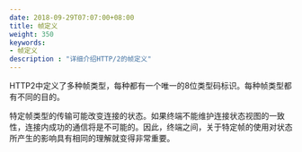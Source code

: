 ```yaml
---
date: 2018-09-29T07:07:00+08:00
title: 帧定义
weight: 350
keywords:
- 帧定义
description : "详细介绍HTTP/2的帧定义"
---
```


HTTP2中定义了多种帧类型，每种都有一个唯一的8位类型码标识。每种帧类型都有不同的目的。

特定帧类型的传输可能改变连接的状态。如果终端不能维护连接状态视图的一致性，连接内成功的通信将是不可能的。因此，终端之间，关于特定帧的使用对状态所产生的影响具有相同的理解就变得非常重要。